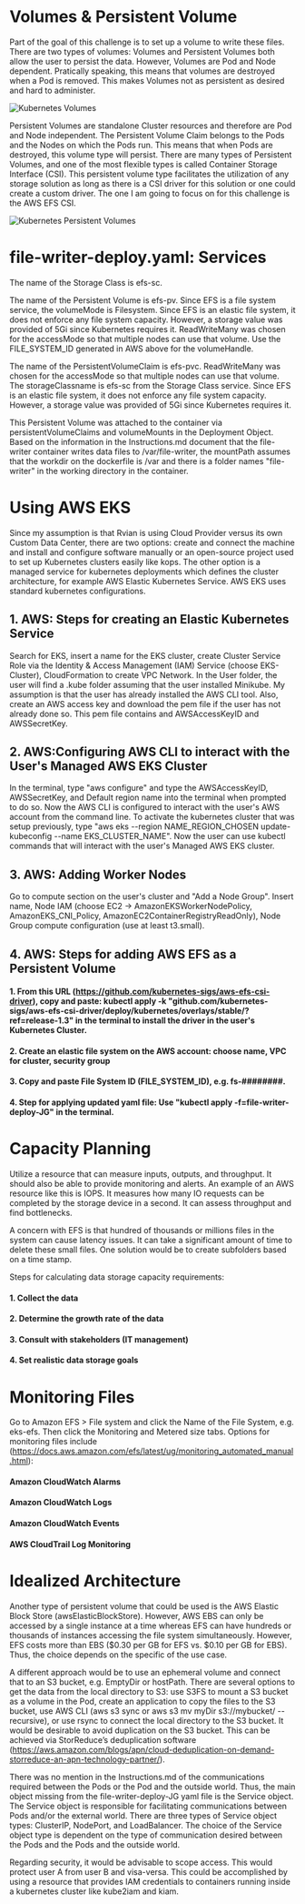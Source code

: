 # Volumes & Persistent Volume

Part of the goal of this challenge is to set up a volume to write these files. There are two types of volumes: Volumes and Persistent Volumes both allow the user to persist the data. However, Volumes are Pod and Node dependent. Pratically speaking, this means that volumes are destroyed when a Pod is removed. This makes Volumes not as persistent as desired and hard to administer.

![](k8s_volumes.png "Kubernetes Volumes")

Persistent Volumes are standalone Cluster resources and therefore are Pod and Node independent. The Persistent Volume Claim belongs to the Pods and the Nodes on which the Pods run. This means that when Pods are destroyed, this volume type will persist. There are many types of Persistent Volumes, and one of the most flexible types is called Container Storage Interface (CSI). This persistent volume type facilitates the utilization of any storage solution as long as there is a CSI driver for this solution or one could create a custom driver. The one I am going to focus on for this challenge is the AWS EFS CSI.

![](K8s_PV.png "Kubernetes Persistent Volumes")

# file-writer-deploy.yaml: Services

The name of the Storage Class is efs-sc.

The name of the Persistent Volume is efs-pv. Since EFS is a file system service, the volumeMode is Filesystem. Since EFS is an elastic file system, it does not enforce any file system capacity. However, a storage value was provided of 5Gi since Kubernetes requires it. ReadWriteMany was chosen for the accessMode so that multiple nodes can use that volume. Use the FILE_SYSTEM_ID generated in AWS above for the volumeHandle.

The name of the PersistentVolumeClaim is efs-pvc. ReadWriteMany was chosen for the accessMode so that multiple nodes can use that volume. The storageClassname is efs-sc from the Storage Class service. Since EFS is an elastic file system, it does not enforce any file system capacity. However, a storage value was provided of 5Gi since Kubernetes requires it.

This Persistent Volume was attached to the container via persistentVolumeClaims and volumeMounts in the Deployment Object. Based on the information in the Instructions.md document that the file-writer container writes data files to /var/file-writer, the mountPath assumes that the workdir on the dockerfile is /var and there is a folder names "file-writer" in the working directory in the container.

# Using AWS EKS

Since my assumption is that Rvian is using Cloud Provider versus its own Custom Data Center, there are two options: create and connect the machine and install and configure software manually or an open-source project used to set up Kubernetes clusters easily like kops. The other option is a managed service for kubernetes deployments which defines the cluster architecture, for example AWS Elastic Kubernetes Service. AWS EKS uses standard kubernetes configurations.

## 1. AWS: Steps for creating an Elastic Kubernetes Service

Search for EKS, insert a name for the EKS cluster, create Cluster Service Role via the Identity & Access Management (IAM) Service (choose EKS-Cluster), CloudFormation to create VPC Network. In the User folder, the user will find a .kube folder assuming that the user installed Minikube. My assumption is that the user has already installed the AWS CLI tool. Also, create an AWS access key and download the pem file if the user has not already done so. This pem file contains and AWSAccessKeyID and AWSSecretKey. 

## 2. AWS:Configuring AWS CLI to interact with the User's Managed AWS EKS Cluster

In the terminal, type "aws configure" and type the AWSAccessKeyID, AWSSecretKey, and Default region name into the terminal when prompted to do so. Now the AWS CLI is configured to interact with the user's AWS account from the command line. To activate the kubernetes cluster that was setup previously, type "aws eks --region NAME_REGION_CHOSEN update-kubeconfig --name EKS_CLUSTER_NAME". Now the user can use kubectl commands that will interact with the user's Managed AWS EKS cluster.

## 3. AWS: Adding Worker Nodes

Go to compute section on the user's cluster and "Add a Node Group". Insert name, Node IAM (choose EC2 -> AmazonEKSWorkerNodePolicy, AmazonEKS_CNI_Policy, AmazonEC2ContainerRegistryReadOnly), Node Group compute configuration (use at least t3.small).  

## 4. AWS: Steps for adding AWS EFS as a Persistent Volume

#### 1. From this URL (https://github.com/kubernetes-sigs/aws-efs-csi-driver), copy and paste: kubectl apply -k "github.com/kubernetes-sigs/aws-efs-csi-driver/deploy/kubernetes/overlays/stable/?ref=release-1.3" in the terminal to install the driver in the user's Kubernetes Cluster.

#### 2. Create an elastic file system on the AWS account: choose name, VPC for cluster, security group

#### 3. Copy and paste File System ID (FILE_SYSTEM_ID), e.g. fs-########. 

#### 4. Step for applying updated yaml file: Use "kubectl apply -f=file-writer-deploy-JG" in the terminal.

# Capacity Planning

Utilize a resource that can measure inputs, outputs, and throughput. It should also be able to provide monitoring and alerts. An example of an AWS resource like this is IOPS. It measures how many IO requests can be completed by the storage device in a second. It can assess throughput and find bottlenecks.

A concern with EFS is that hundred of thousands or millions files in the system can cause latency issues. It can take a significant amount of time to delete these small files. One solution would be to create subfolders based on a time stamp.

Steps for calculating data storage capacity requirements:

#### 1. Collect the data

#### 2. Determine the growth rate of the data

#### 3. Consult with stakeholders (IT management)

#### 4. Set realistic data storage goals

# Monitoring Files

Go to Amazon EFS > File system and click the Name of the File System, e.g. eks-efs. Then click the Monitoring and Metered size tabs. Options for monitoring files include (https://docs.aws.amazon.com/efs/latest/ug/monitoring_automated_manual.html):

#### Amazon CloudWatch Alarms

#### Amazon CloudWatch Logs

#### Amazon CloudWatch Events

#### AWS CloudTrail Log Monitoring

# Idealized Architecture

Another type of persistent volume that could be used is the AWS Elastic Block Store (awsElasticBlockStore). However, AWS EBS can only be accessed by a single instance at a time whereas EFS can have hundreds or thousands of instances accessing the file system simultaneously. However, EFS costs more than EBS ($0.30 per GB for EFS vs. $0.10 per GB for EBS). Thus, the choice depends on the specific of the use case.

A different approach would be to use an ephemeral volume and connect that to an S3 bucket, e.g. EmptyDir or hostPath. There are several options to get the data from the local directory to S3: use S3FS to mount a S3 bucket as a volume in the Pod, create an application to copy the files to the S3 bucket, use AWS CLI (aws s3 sync or aws s3 mv myDir s3://mybucket/ --recursive), or use rsync to connect the local directory to the S3 bucket. It would be desirable to avoid duplication on the S3 bucket. This can be achieved via StorReduce’s deduplication software (https://aws.amazon.com/blogs/apn/cloud-deduplication-on-demand-storreduce-an-apn-technology-partner/).

There was no mention in the Instructions.md of the communications required between the Pods or the Pod and the outside world. Thus, the main object missing from the file-writer-deploy-JG yaml file is the Service object. The Service object is responsible for facilitating communications between Pods and/or the external world. There are three types of Service object types: ClusterIP, NodePort, and LoadBalancer. The choice of the Service object type is dependent on the type of communication desired between the Pods and the Pods and the outside world.

Regarding security, it would be advisable to scope access. This would protect user A from user B and visa-versa. This could be accomplished by using a resource that provides IAM credentials to containers running inside a kubernetes cluster like kube2iam and kiam.